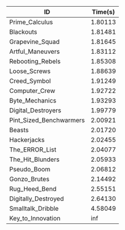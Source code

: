 |ID|Time(s)|
|-|-|
|Prime_Calculus|1.80113|
|Blackouts|1.81481|
|Grapevine_Squad|1.81645|
|Artful_Maneuvers|1.83112|
|Rebooting_Rebels|1.85308|
|Loose_Screws|1.88639|
|Creed_Symbol|1.91249|
|Computer_Crew|1.92722|
|Byte_Mechanics|1.93293|
|Digital_Destroyers|1.99779|
|Pint_Sized_Benchwarmers|2.00921|
|Beasts|2.01720|
|Hackerjacks|2.02455|
|The_ERROR_List|2.04077|
|The_Hit_Blunders|2.05933|
|Pseudo_Boom|2.06812|
|Gonzo_Brutes|2.14492|
|Rug_Heed_Bend|2.55151|
|Digitally_Destroyed|2.64130|
|Smalltalk_Dribble|4.58049|
|Key_to_Innovation|inf|
